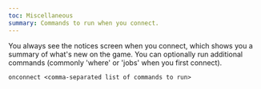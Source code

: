 ```yaml
---
toc: Miscellaneous
summary: Commands to run when you connect.
---
```


You always see the notices screen when you connect, which shows you a summary of what's new on the game.  You can optionally run additional commands (commonly 'where' or 'jobs' when you first connect).

`onconnect <comma-separated list of commands to run>`